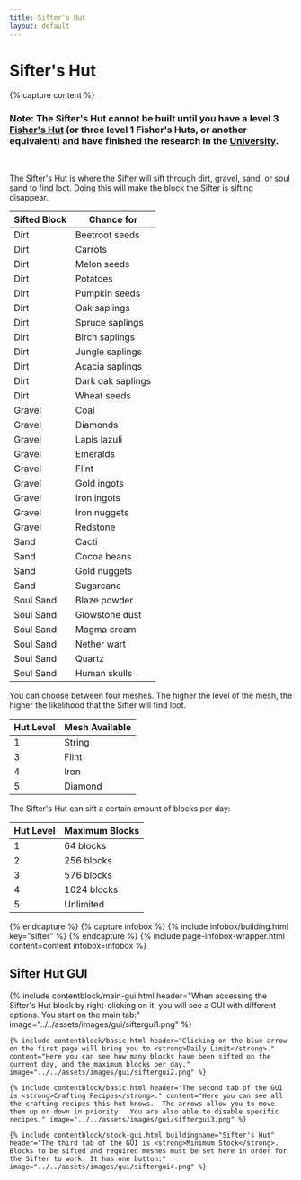```yaml
---
title: Sifter's Hut
layout: default
---
```

# Sifter's Hut

{% capture content %}
### Note: The Sifter's Hut cannot be built until you have a level 3 [Fisher's Hut](../../source/buildings/fisher) (or three level 1 Fisher's Huts, or another equivalent) and have finished the research in the [University](../../source/buildings/university).
<br>

The Sifter's Hut is where the Sifter will sift through dirt, gravel, sand, or soul sand to find loot. Doing this will make the block the Sifter is sifting disappear. 

| Sifted Block| Chance for |
| ----- | ----- |
| Dirt |	Beetroot seeds
| Dirt |	Carrots
| Dirt |	Melon seeds
| Dirt |	Potatoes
| Dirt |	Pumpkin seeds
| Dirt |	Oak saplings
| Dirt |	Spruce saplings
| Dirt |	Birch saplings
| Dirt |	Jungle saplings
| Dirt |	Acacia saplings
| Dirt |	Dark oak saplings
| Dirt |	Wheat seeds
| Gravel |	Coal
| Gravel |	Diamonds
| Gravel |	Lapis lazuli
| Gravel |	Emeralds
| Gravel |	Flint
| Gravel |	Gold ingots
| Gravel |	Iron ingots
| Gravel |	Iron nuggets
| Gravel |	Redstone
| Sand |	Cacti
| Sand |	Cocoa beans
| Sand |	Gold nuggets
| Sand |	Sugarcane
| Soul Sand |	Blaze powder
| Soul Sand |	Glowstone dust
| Soul Sand |	Magma cream
| Soul Sand |	Nether wart
| Soul Sand |	Quartz
| Soul Sand |	Human skulls

You can choose between four meshes. The higher the level of the mesh, the higher the likelihood that the Sifter will find loot.

| Hut Level | Mesh Available | 
| ----- | ----- | 
| 1         | String         | 
| 3         | Flint          | 
| 4         | Iron           | 
| 5         | Diamond        | 

The Sifter's Hut can sift a certain amount of blocks per day:

| Hut Level | Maximum Blocks | 
| ----- | ----- | 
| 1         | 64 blocks      | 
| 2         | 256 blocks     | 
| 3         | 576 blocks     | 
| 4         | 1024 blocks    | 
| 5         | Unlimited      | 
{% endcapture %}
{% capture infobox %}
{% include infobox/building.html key="sifter" %}
{% endcapture %}
{% include page-infobox-wrapper.html content=content infobox=infobox %}

## Sifter Hut GUI

<div class="row">
  <div class="col">
    {% include contentblock/main-gui.html header="When accessing the Sifter's Hut block by right-clicking on it, you will see a GUI with different options. You start on the main tab:" image="../../assets/images/gui/siftergui1.png" %}

    {% include contentblock/basic.html header="Clicking on the blue arrow on the first page will bring you to <strong>Daily Limit</strong>." content="Here you can see how many blocks have been sifted on the current day, and the maximum blocks per day." image="../../assets/images/gui/siftergui2.png" %}

    {% include contentblock/basic.html header="The second tab of the GUI is <strong>Crafting Recipes</strong>." content="Here you can see all the crafting recipes this hut knows.  The arrows allow you to move them up or down in priority.  You are also able to disable specific recipes." image="../../assets/images/gui/siftergui3.png" %}

    {% include contentblock/stock-gui.html buildingname="Sifter's Hut" header="The third tab of the GUI is <strong>Minimum Stock</strong>. Blocks to be sifted and required meshes must be set here in order for the Sifter to work. It has one button:" image="../../assets/images/gui/siftergui4.png" %}
  </div>
</div>
